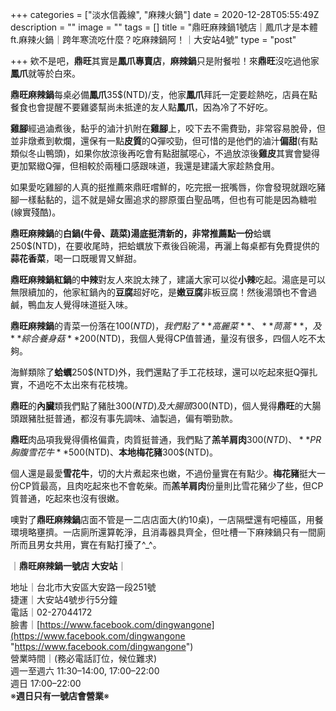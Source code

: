 +++
categories = ["淡水信義線", "麻辣火鍋"]
date = 2020-12-28T05:55:49Z
description = ""
image = ""
tags = []
title = "鼎旺麻辣鍋1號店｜鳳爪才是本體ft.麻辣火鍋｜跨年寒流吃什麼？吃麻辣鍋阿！｜大安站4號"
type = "post"

+++
欸不是吧，**鼎旺**其實是**鳳爪專賣店**，**麻辣鍋**只是附餐啦！來**鼎旺**沒吃過他家**鳳爪**就等於白來。

**鼎旺麻辣鍋**每桌必備**鳳爪**35$(NTD)/支，他家**鳳爪**拜託一定要趁熱吃，店員在點餐食也會提醒不要雞婆幫尚未抵達的友人點**鳳爪**，因為冷了不好吃。

**雞腳**經過滷煮後，黏乎的滷汁扒附在**雞腳**上，咬下去不需費勁，非常容易脫骨，但並非燉煮到軟爛，還保有一點**皮質**的Q彈咬勁，但可惜的是他們的滷汁**偏甜**(有點類似冬山鴨頭)，如果你放涼後再吃會有點甜膩噁心，不過放涼後**雞皮**其實會變得更加緊緻Q彈，但相較於兩種口感跟味道，我還是建議大家趁熱食用。

如果愛吃雞腳的人真的挺推薦來鼎旺嚐鮮的，吃完抿一抿嘴唇，你會發現就跟吃豬腳一樣黏黏的，這不就是婦女團追求的膠原蛋白聖品嗎，但也有可能是因為糖啦(線實殘酷)。

**鼎旺麻辣鍋**的**白鍋(牛骨、蔬菜)湯底挺清新的，非常推薦點一份**蛤蠣250$(NTD)，在要收尾時，把蛤蠣放下煮後舀碗湯，再灑上每桌都有免費提供的**蒜花香菜**，喝一口既暖胃又鮮甜。

**鼎旺麻辣鍋紅鍋**的**中辣**對友人來說太辣了，建議大家可以從**小辣**吃起。湯底是可以無限續加的，他家紅鍋內的**豆腐**超好吃，是**嫩豆腐**非板豆腐！然後湯頭也不會過鹹，鴨血友人覺得味道挺入味。

**鼎旺麻辣鍋**的青菜一份落在100$(NTD)，我們點了**高麗菜**、**茼蒿**，及**綜合養身菇**200$(NTD)，我個人覺得CP值普通，量沒有很多，四個人吃不太夠。

海鮮類除了**蛤蠣**250$(NTD)外，我們還點了手工花枝球，還可以吃起來挺Q彈扎實，不過吃不太出來有花枝塊。

**鼎旺**的**內臟**類我們點了豬肚300$(NTD)及大腸頭300$(NTD)，個人覺得**鼎旺**的大腸頭跟豬肚挺普通，都沒有事先調味、滷製過，偏有嚼勁款。

**鼎旺**肉品項我覺得價格偏貴，肉質挺普通，我們點了**羔羊肩肉**300$(NTD)、**PR胸腹雪花牛**500$(NTD)、**本地梅花豬**300$(NTD)。

個人還是最愛**雪花牛**，切的大片煮起來也嫩，不過份量實在有點少。**梅花豬**挺大一份CP質最高，且肉吃起來也不會乾柴。而**羔羊肩肉**份量則比雪花豬少了些，但CP質普通，吃起來也沒有很嫩。

噢對了**鼎旺麻辣鍋**店面不管是一二店店面大(約10桌)，一店隔壁還有吧檯區，用餐環境略壅擠。一店廁所還算乾淨，且消毒器具齊全，但吐槽一下麻辣鍋只有一間廁所而且男女共用，實在有點打擾了^_^。

｜**鼎旺麻辣鍋一號店 大安站**｜

地址｜台北市大安區大安路一段251號  
捷運｜大安站4號步行5分鐘  
電話｜02-27044172  
臉書｜[https://www.facebook.com/dingwangone](https://www.facebook.com/dingwangone "https://www.facebook.com/dingwangone")  
營業時間｜(務必電話訂位，候位難求)  
週一至週六 11:30–14:00, 17:00–22:00  
週日            17:00–22:00    
※**週日只有一號店會營業**※        